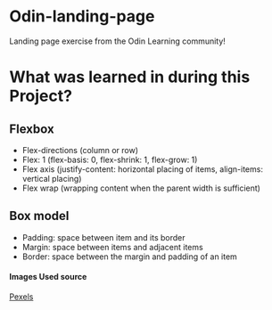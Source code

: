 # Odin-landing-page
Landing page exercise from the Odin Learning community!

# What was learned in during this Project?

## Flexbox
- Flex-directions (column or row)
- Flex: 1 (flex-basis: 0, flex-shrink: 1, flex-grow: 1)
- Flex axis (justify-content: horizontal placing of items, align-items: vertical placing)
- Flex wrap (wrapping content when the parent width is sufficient)

## Box model
- Padding: space between item and its border
- Margin: space between items and adjacent items
- Border: space between the margin and padding of an item

#### Images Used source
<a href="https://www.pexels.com/" target="_blank" rel="noopener noreferrer">Pexels</a>
